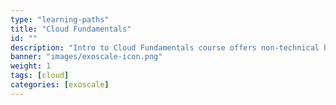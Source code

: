 ```yaml
---
type: "learning-paths"
title: "Cloud Fundamentals"
id: ""
description: "Intro to Cloud Fundamentals course offers non-technical beginners a clear overview of cloud computing essentials, covering storage, sustainability, compliance, and DBaaS."
banner: "images/exoscale-icon.png"
weight: 1
tags: [cloud]
categories: [exoscale]
---
```

